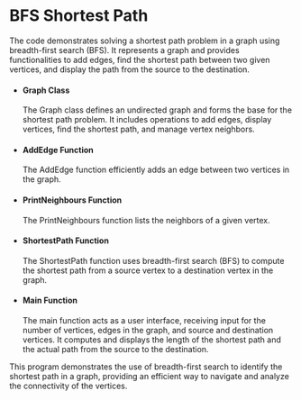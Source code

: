 # BFS Shortest Path

The code demonstrates solving a shortest path problem in a graph using breadth-first search (BFS). It represents a graph and provides functionalities to add edges, find the shortest path between two given vertices, and display the path from the source to the destination.

* #### Graph Class
  The Graph class defines an undirected graph and forms the base for the shortest path problem. It includes operations to add edges, display vertices, find the shortest path, and manage vertex neighbors.

* #### AddEdge Function
  The AddEdge function efficiently adds an edge between two vertices in the graph.

* #### PrintNeighbours Function
  The PrintNeighbours function lists the neighbors of a given vertex.

* #### ShortestPath Function
  The ShortestPath function uses breadth-first search (BFS) to compute the shortest path from a source vertex to a destination vertex in the graph.

* #### Main Function
  The main function acts as a user interface, receiving input for the number of vertices, edges in the graph, and source and destination vertices. It computes and displays the length of the shortest path and the actual path from the source to the destination.

This program demonstrates the use of breadth-first search to identify the shortest path in a graph, providing an efficient way to navigate and analyze the connectivity of the vertices.

